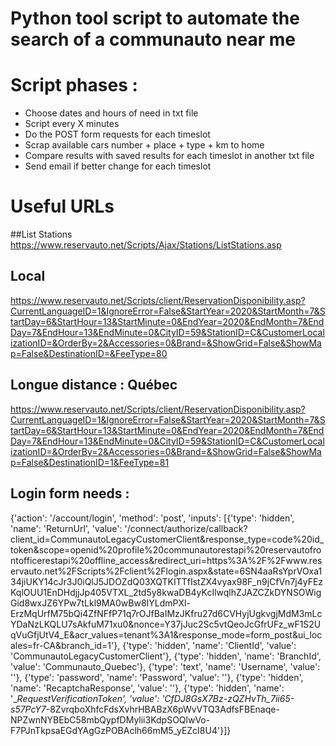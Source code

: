 # Python tool script to automate the search of a communauto near me

# Script phases : 
- Choose dates and hours of need in txt file
- Script every X minutes
- Do the POST form requests for each timeslot
- Scrap available cars number + place + type + km to home
- Compare results with saved results for each timeslot in another txt file
- Send email if better change for each timeslot


# Useful URLs

##List Stations
https://www.reservauto.net/Scripts/Ajax/Stations/ListStations.asp

## Local
https://www.reservauto.net/Scripts/client/ReservationDisponibility.asp?CurrentLanguageID=1&IgnoreError=False&StartYear=2020&StartMonth=7&StartDay=6&StartHour=13&StartMinute=0&EndYear=2020&EndMonth=7&EndDay=7&EndHour=13&EndMinute=0&CityID=59&StationID=C&CustomerLocalizationID=&OrderBy=2&Accessories=0&Brand=&ShowGrid=False&ShowMap=False&DestinationID=&FeeType=80

## Longue distance : Québec
https://www.reservauto.net/Scripts/client/ReservationDisponibility.asp?CurrentLanguageID=1&IgnoreError=False&StartYear=2020&StartMonth=7&StartDay=6&StartHour=13&StartMinute=0&EndYear=2020&EndMonth=7&EndDay=7&EndHour=13&EndMinute=0&CityID=59&StationID=C&CustomerLocalizationID=&OrderBy=2&Accessories=0&Brand=&ShowGrid=False&ShowMap=False&DestinationID=1&FeeType=81

## Login form needs : 
{'action': '/account/login', 'method': 'post', 'inputs': [{'type': 'hidden', 'name': 'ReturnUrl', 'value': '/connect/authorize/callback?client_id=CommunautoLegacyCustomerClient&response_type=code%20id_token&scope=openid%20profile%20communautorestapi%20reservautofrontofficerestapi%20offline_access&redirect_uri=https%3A%2F%2Fwww.reservauto.net%2FScripts%2Fclient%2Flogin.aspx&state=6SN4aaRsYprVOxa134jiUKY14cJr3J0iQlJ5JDOZdQ03XQTKITTfIstZX4vyax98F_n9jCfVn7j4yFEzKqlOUU1EnDHdjjJp405VTXL_2td5y8kwaDB4yKcIlwqlhZJAZCZkDYNSOWigGid8wxJZ6YPw7tLkl9MA0wBw8IYLdmPXl-ErzMqUrfM75bQi4ZfNFfP71q7rOJfBaIMzJKfru27d6CVHyjUgkvgjMdM3mLcYDaNzLKQLU7sAkfuM71xu0&nonce=Y37jJuc2Sc5vtQeoJcGfrUFz_wF1S2UqVuGfjUtV4_E&acr_values=tenant%3A1&response_mode=form_post&ui_locales=fr-CA&branch_id=1'}, {'type': 'hidden', 'name': 'ClientId', 'value': 'CommunautoLegacyCustomerClient'}, {'type': 'hidden', 'name': 'BranchId', 'value': 'Communauto_Quebec'}, {'type': 'text', 'name': 'Username', 'value': ''}, {'type': 'password', 'name': 'Password', 'value': ''}, {'type': 'hidden', 'name': 'RecaptchaResponse', 'value': ''}, {'type': 'hidden', 'name': '__RequestVerificationToken', 'value': 'CfDJ8GsX7Bz-zQZHvTh_7ii65-s57PcY7_-8ZvrqboXhfcFdsXvhrHBABzX6pWvVTQ3AdfsFBEnaqe-NPZwnNYBEbC58mbQypfDMylii3KdpSOQlwVo-F7PJnTkpsaEGdYAgGzPOBAclh66mM5_yEZcI8U4'}]}
